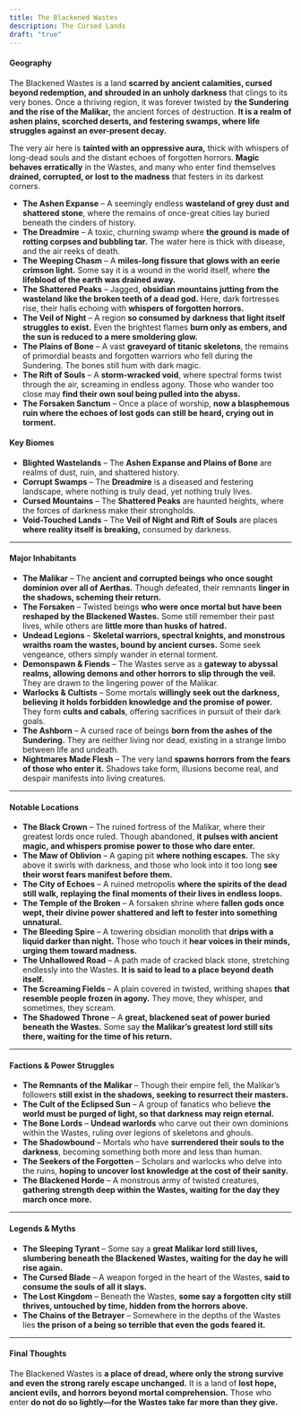 ```yaml
---
title: The Blackened Wastes
description: The Cursed Lands
draft: "true"
---
```

#### **Geography**

The Blackened Wastes is a land **scarred by ancient calamities, cursed beyond redemption, and shrouded in an unholy darkness** that clings to its very bones. Once a thriving region, it was forever twisted by **the Sundering and the rise of the Malikar,** the ancient forces of destruction. **It is a realm of ashen plains, scorched deserts, and festering swamps, where life struggles against an ever-present decay.**

The very air here is **tainted with an oppressive aura,** thick with whispers of long-dead souls and the distant echoes of forgotten horrors. **Magic behaves erratically** in the Wastes, and many who enter find themselves **drained, corrupted, or lost to the madness** that festers in its darkest corners.

- **The Ashen Expanse** – A seemingly endless **wasteland of grey dust and shattered stone**, where the remains of once-great cities lay buried beneath the cinders of history.
- **The Dreadmire** – A toxic, churning swamp where **the ground is made of rotting corpses and bubbling tar.** The water here is thick with disease, and the air reeks of death.
- **The Weeping Chasm** – A **miles-long fissure that glows with an eerie crimson light.** Some say it is a wound in the world itself, where **the lifeblood of the earth was drained away.**
- **The Shattered Peaks** – Jagged, **obsidian mountains jutting from the wasteland like the broken teeth of a dead god.** Here, dark fortresses rise, their halls echoing with **whispers of forgotten horrors.**
- **The Veil of Night** – A region **so consumed by darkness that light itself struggles to exist.** Even the brightest flames **burn only as embers, and the sun is reduced to a mere smoldering glow.**
- **The Plains of Bone** – A vast **graveyard of titanic skeletons**, the remains of primordial beasts and forgotten warriors who fell during the Sundering. The bones still hum with dark magic.
- **The Rift of Souls** – A **storm-wracked void**, where spectral forms twist through the air, screaming in endless agony. Those who wander too close may **find their own soul being pulled into the abyss.**
- **The Forsaken Sanctum** – Once a place of worship, **now a blasphemous ruin where the echoes of lost gods can still be heard, crying out in torment.**

#### **Key Biomes**

- **Blighted Wastelands** – The **Ashen Expanse and Plains of Bone** are realms of dust, ruin, and shattered history.
- **Corrupt Swamps** – The **Dreadmire** is a diseased and festering landscape, where nothing is truly dead, yet nothing truly lives.
- **Cursed Mountains** – The **Shattered Peaks** are haunted heights, where the forces of darkness make their strongholds.
- **Void-Touched Lands** – The **Veil of Night and Rift of Souls** are places **where reality itself is breaking,** consumed by darkness.

---

#### **Major Inhabitants**

- **The Malikar** – The **ancient and corrupted beings who once sought dominion over all of Aerthas.** Though defeated, their remnants **linger in the shadows, scheming their return.**
- **The Forsaken** – Twisted beings **who were once mortal but have been reshaped by the Blackened Wastes.** Some still remember their past lives, while others are **little more than husks of hatred.**
- **Undead Legions** – **Skeletal warriors, spectral knights, and monstrous wraiths roam the wastes, bound by ancient curses.** Some seek vengeance, others simply wander in eternal torment.
- **Demonspawn & Fiends** – The Wastes serve as a **gateway to abyssal realms, allowing demons and other horrors to slip through the veil.** They are drawn to the lingering power of the Malikar.
- **Warlocks & Cultists** – Some mortals **willingly seek out the darkness, believing it holds forbidden knowledge and the promise of power.** They form **cults and cabals**, offering sacrifices in pursuit of their dark goals.
- **The Ashborn** – A cursed race of beings **born from the ashes of the Sundering.** They are neither living nor dead, existing in a strange limbo between life and undeath.
- **Nightmares Made Flesh** – The very land **spawns horrors from the fears of those who enter it.** Shadows take form, illusions become real, and despair manifests into living creatures.

---

#### **Notable Locations**

- **The Black Crown** – The ruined fortress of the Malikar, where their greatest lords once ruled. Though abandoned, **it pulses with ancient magic, and whispers promise power to those who dare enter.**
- **The Maw of Oblivion** – A gaping pit **where nothing escapes.** The sky above it swirls with darkness, and those who look into it too long **see their worst fears manifest before them.**
- **The City of Echoes** – A ruined metropolis **where the spirits of the dead still walk, replaying the final moments of their lives in endless loops.**
- **The Temple of the Broken** – A forsaken shrine where **fallen gods once wept, their divine power shattered and left to fester into something unnatural.**
- **The Bleeding Spire** – A towering obsidian monolith that **drips with a liquid darker than night.** Those who touch it **hear voices in their minds, urging them toward madness.**
- **The Unhallowed Road** – A path made of cracked black stone, stretching endlessly into the Wastes. **It is said to lead to a place beyond death itself.**
- **The Screaming Fields** – A plain covered in twisted, writhing shapes **that resemble people frozen in agony.** They move, they whisper, and sometimes, they scream.
- **The Shadowed Throne** – A **great, blackened seat of power buried beneath the Wastes.** Some say **the Malikar’s greatest lord still sits there, waiting for the time of his return.**

---

#### **Factions & Power Struggles**

- **The Remnants of the Malikar** – Though their empire fell, the Malikar’s followers **still exist in the shadows, seeking to resurrect their masters.**
- **The Cult of the Eclipsed Sun** – A group of fanatics who believe **the world must be purged of light, so that darkness may reign eternal.**
- **The Bone Lords** – **Undead warlords** who carve out their own dominions within the Wastes, ruling over legions of skeletons and ghouls.
- **The Shadowbound** – Mortals who have **surrendered their souls to the darkness**, becoming something both more and less than human.
- **The Seekers of the Forgotten** – Scholars and warlocks who delve into the ruins, **hoping to uncover lost knowledge at the cost of their sanity.**
- **The Blackened Horde** – A monstrous army of twisted creatures, **gathering strength deep within the Wastes, waiting for the day they march once more.**

---

#### **Legends & Myths**

- **The Sleeping Tyrant** – Some say a **great Malikar lord still lives, slumbering beneath the Blackened Wastes, waiting for the day he will rise again.**
- **The Cursed Blade** – A weapon forged in the heart of the Wastes, **said to consume the souls of all it slays.**
- **The Lost Kingdom** – Beneath the Wastes, **some say a forgotten city still thrives, untouched by time, hidden from the horrors above.**
- **The Chains of the Betrayer** – Somewhere in the depths of the Wastes lies **the prison of a being so terrible that even the gods feared it.**

---

#### **Final Thoughts**

The Blackened Wastes is **a place of dread, where only the strong survive and even the strong rarely escape unchanged.** It is a land of **lost hope, ancient evils, and horrors beyond mortal comprehension.** Those who enter **do not do so lightly—for the Wastes take far more than they give.**